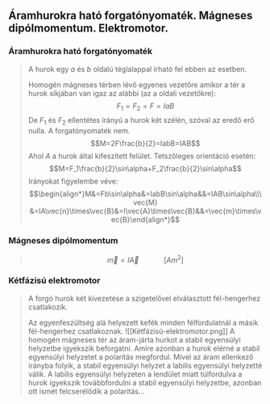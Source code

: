 ## Áramhurokra ható forgatónyomaték. Mágneses dipólmomentum. Elektromotor.

### Áramhurokra ható forgatónyomaték
>A hurok egy $a$ és $b$ oldalú téglalappal írható fel ebben az esetben.
>
>Homogén mágneses térben lévő egyenes vezetőre amikor a tér a hurok síkjában van igaz az alábbi (az a oldali vezetőkre):
>$$F_1=F_2=F=IaB$$
>De $F_1$ és $F_2$ ellentétes irányú a hurok két szélén, szóval az eredő erő nulla.
>A forgatónyomaték nem.
>$$M=2F\frac{b}{2}=IabB=IAB$$
>Ahol $A$ a hurok által kifeszített felület.
>Tetszőleges orientáció esetén:
>$$M=F_1\frac{b}{2}\sin\alpha+F_2\frac{b}{2}\sin\alpha$$
>Irányokat figyelembe véve:
>$$\begin{align*}M&=Fb\sin\alpha&=IabB\sin\alpha&&=IAB\sin\alpha\\\vec{M} &=IA\vec{n}\times\vec{B}&=I\vec{A}\times\vec{B}&&=\vec{m}\times\vec{B}\end{align*}$$

### Mágneses dipólmomentum
>$$\vec{m}=I\vec{A}\quad\quad\quad\left[Am^2\right]$$

### Kétfázisú elektromotor
>A forgó hurok két kivezetése a szigetelővel elválasztott fél-hengerhez csatlakozik.
>
>Az egyenfeszültség alá helyezett kefék minden félfordulatnál a másik fél-hengerhez csatlakoznak.
>![[Kétfázisú-elektromotor.png]]
>A homogén mágneses tér az áram-járta hurkot a stabil egyensúlyi helyzetbe igyekszik beforgatni.
>Amire azonban a hurok elérné a stabil egyensúlyi helyzetet a polaritás megfordul.
>Mivel az áram ellenkező irányba folyik, a stabil egyensúlyi helyzet a labilis egyensúlyi helyzetté válik.
>A labilis egyensúlyi helyzeten a lendület miatt túlfordulva a hurok igyekszik továbbfordulni a stabil egyensúlyi helyzetbe, azonban ott ismét felcserélődik a polaritás…